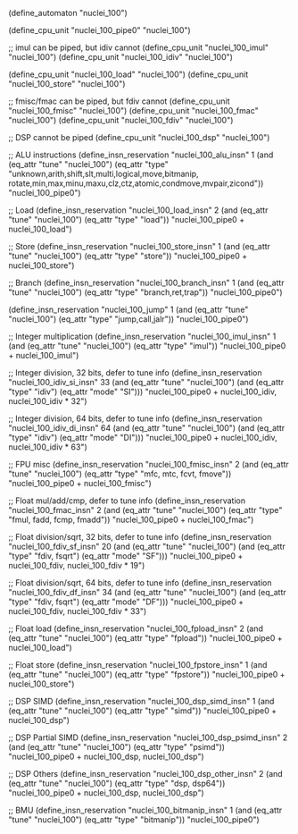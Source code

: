 (define_automaton "nuclei_100")

(define_cpu_unit "nuclei_100_pipe0" "nuclei_100")

;; imul can be piped, but idiv cannot
(define_cpu_unit "nuclei_100_imul" "nuclei_100")
(define_cpu_unit "nuclei_100_idiv" "nuclei_100")

(define_cpu_unit "nuclei_100_load" "nuclei_100")
(define_cpu_unit "nuclei_100_store" "nuclei_100")

;; fmisc/fmac can be piped, but fdiv cannot
(define_cpu_unit "nuclei_100_fmisc" "nuclei_100")
(define_cpu_unit "nuclei_100_fmac" "nuclei_100")
(define_cpu_unit "nuclei_100_fdiv" "nuclei_100")

;; DSP cannot be piped
(define_cpu_unit "nuclei_100_dsp" "nuclei_100")

;; ALU instructions
(define_insn_reservation "nuclei_100_alu_insn" 1
  (and (eq_attr "tune" "nuclei_100")
    (eq_attr "type" "unknown,arith,shift,slt,multi,logical,move,bitmanip,\
			rotate,min,max,minu,maxu,clz,ctz,atomic,condmove,mvpair,zicond"))
  "nuclei_100_pipe0")

;; Load
(define_insn_reservation "nuclei_100_load_insn" 2
  (and (eq_attr "tune" "nuclei_100")
       (eq_attr "type" "load"))
  "nuclei_100_pipe0 + nuclei_100_load")

;; Store
(define_insn_reservation "nuclei_100_store_insn" 1
  (and (eq_attr "tune" "nuclei_100")
       (eq_attr "type" "store"))
  "nuclei_100_pipe0 + nuclei_100_store")

;; Branch
(define_insn_reservation "nuclei_100_branch_insn" 1
  (and (eq_attr "tune" "nuclei_100")
       (eq_attr "type" "branch,ret,trap"))
  "nuclei_100_pipe0")

(define_insn_reservation "nuclei_100_jump" 1
  (and (eq_attr "tune" "nuclei_100")
       (eq_attr "type" "jump,call,jalr"))
  "nuclei_100_pipe0")

;; Integer multiplication
(define_insn_reservation "nuclei_100_imul_insn" 1
  (and (eq_attr "tune" "nuclei_100")
       (eq_attr "type" "imul"))
  "nuclei_100_pipe0 + nuclei_100_imul")

;; Integer division, 32 bits, defer to tune info
(define_insn_reservation "nuclei_100_idiv_si_insn" 33
  (and (eq_attr "tune" "nuclei_100")
       (and (eq_attr "type" "idiv")
            (eq_attr "mode" "SI")))
  "nuclei_100_pipe0 + nuclei_100_idiv, nuclei_100_idiv * 32")

;; Integer division, 64 bits, defer to tune info
(define_insn_reservation "nuclei_100_idiv_di_insn" 64
  (and (eq_attr "tune" "nuclei_100")
       (and (eq_attr "type" "idiv")
            (eq_attr "mode" "DI")))
  "nuclei_100_pipe0 + nuclei_100_idiv, nuclei_100_idiv * 63")

;; FPU misc
(define_insn_reservation "nuclei_100_fmisc_insn" 2
  (and (eq_attr "tune" "nuclei_100")
       (eq_attr "type" "mfc, mtc, fcvt, fmove"))
  "nuclei_100_pipe0 + nuclei_100_fmisc")

;; Float mul/add/cmp, defer to tune info
(define_insn_reservation "nuclei_100_fmac_insn" 2
  (and (eq_attr "tune" "nuclei_100")
       (eq_attr "type" "fmul, fadd, fcmp, fmadd"))
  "nuclei_100_pipe0 + nuclei_100_fmac")

;; Float division/sqrt, 32 bits, defer to tune info
(define_insn_reservation "nuclei_100_fdiv_sf_insn" 20
  (and (eq_attr "tune" "nuclei_100")
       (and (eq_attr "type" "fdiv, fsqrt")
            (eq_attr "mode" "SF")))
  "nuclei_100_pipe0 + nuclei_100_fdiv, nuclei_100_fdiv * 19")

;; Float division/sqrt, 64 bits, defer to tune info
(define_insn_reservation "nuclei_100_fdiv_df_insn" 34
  (and (eq_attr "tune" "nuclei_100")
       (and (eq_attr "type" "fdiv, fsqrt")
            (eq_attr "mode" "DF")))
  "nuclei_100_pipe0 + nuclei_100_fdiv, nuclei_100_fdiv * 33")

;; Float load
(define_insn_reservation "nuclei_100_fpload_insn" 2
  (and (eq_attr "tune" "nuclei_100")
       (eq_attr "type" "fpload"))
  "nuclei_100_pipe0 + nuclei_100_load")

;; Float store
(define_insn_reservation "nuclei_100_fpstore_insn" 1
  (and (eq_attr "tune" "nuclei_100")
       (eq_attr "type" "fpstore"))
  "nuclei_100_pipe0 + nuclei_100_store")

;; DSP SIMD
(define_insn_reservation "nuclei_100_dsp_simd_insn" 1
  (and (eq_attr "tune" "nuclei_100")
       (eq_attr "type" "simd"))
  "nuclei_100_pipe0 + nuclei_100_dsp")

;; DSP Partial SIMD
(define_insn_reservation "nuclei_100_dsp_psimd_insn" 2
  (and (eq_attr "tune" "nuclei_100")
       (eq_attr "type" "psimd"))
  "nuclei_100_pipe0 + nuclei_100_dsp, nuclei_100_dsp")

;; DSP Others
(define_insn_reservation "nuclei_100_dsp_other_insn" 2
  (and (eq_attr "tune" "nuclei_100")
       (eq_attr "type" "dsp, dsp64"))
  "nuclei_100_pipe0 + nuclei_100_dsp, nuclei_100_dsp")

;; BMU
(define_insn_reservation "nuclei_100_bitmanip_insn" 1
  (and (eq_attr "tune" "nuclei_100")
       (eq_attr "type" "bitmanip"))
  "nuclei_100_pipe0")
